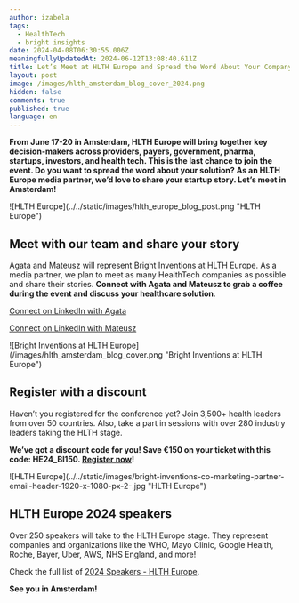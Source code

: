 ```yaml
---
author: izabela
tags:
  - HealthTech
  - bright insights
date: 2024-04-08T06:30:55.006Z
meaningfullyUpdatedAt: 2024-06-12T13:08:40.611Z
title: Let’s Meet at HLTH Europe and Spread the Word About Your Company
layout: post
image: /images/hlth_amsterdam_blog_cover_2024.png
hidden: false
comments: true
published: true
language: en
---
```

**From June 17-20 in Amsterdam, HLTH Europe will bring together key decision-makers across providers, payers, government, pharma, startups, investors, and health tech. This is the last chance to join the event. Do you want to spread the word about your solution? As an HLTH Europe media partner, we’d love to share your startup story. Let’s meet in Amsterdam!**

<div className="image">![HLTH Europe](../../static/images/hlth_europe_blog_post.png "HLTH Europe")</div>

## Meet with our team and share your story

Agata and Mateusz will represent Bright Inventions at HLTH Europe. As a media partner, we plan to meet as many HealthTech companies as possible and share their stories. **Connect with Agata and Mateusz to grab a coffee during the event and discuss your healthcare solution**.

[Connect on LinkedIn with Agata](https://www.linkedin.com/in/agata-piwko-269077b5/)

[Connect on LinkedIn with Mateusz](https://www.linkedin.com/in/klimczak-mateusz/)

<div className="image">![Bright Inventions at HLTH Europe](/images/hlth_amsterdam_blog_cover.png "Bright Inventions at HLTH Europe")</div>

## Register with a discount

Haven’t you registered for the conference yet? Join 3,500+ health leaders from over 50 countries. Also, take a part in sessions with over 280 industry leaders taking the HLTH stage.

**We’ve got a discount code for you! Save €150 on your ticket with this code: HE24_BI150. [Register now](https://europe.hlth.com/?utm_source=brightinventions.pl&utm_medium=referral&utm_campaign=blog_post)!**

<div className="image">![HLTH Europe](../../static/images/bright-inventions-co-marketing-partner-email-header-1920-x-1080-px-2-.jpg "HLTH Europe")</div>

## HLTH Europe 2024 speakers

Over 250 speakers will take to the HLTH Europe stage. They represent companies and organizations like the WHO, Mayo Clinic, Google Health, Roche, Bayer, Uber, AWS, NHS England, and more!

Check the full list of [2024 Speakers - HLTH Europe](https://europe.hlth.com/speakers?utm_source=brightinventions.pl&utm_medium=referral&utm_campaign=blog_post).

**See you in Amsterdam!**